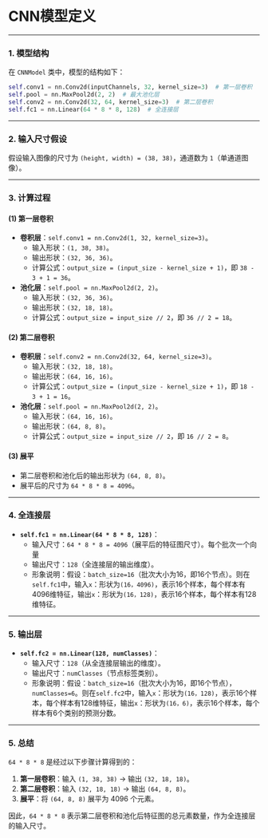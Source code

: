 # CNN模型定义

---

### **1. 模型结构**
在 `CNNModel` 类中，模型的结构如下：
```python
self.conv1 = nn.Conv2d(inputChannels, 32, kernel_size=3)  # 第一层卷积
self.pool = nn.MaxPool2d(2, 2)  # 最大池化层
self.conv2 = nn.Conv2d(32, 64, kernel_size=3)  # 第二层卷积
self.fc1 = nn.Linear(64 * 8 * 8, 128)  # 全连接层
```

---

### **2. 输入尺寸假设**
假设输入图像的尺寸为 `(height, width) = (38, 38)`，通道数为 `1`（单通道图像）。

---

### **3. 计算过程**
#### **(1) 第一层卷积**
- **卷积层**：`self.conv1 = nn.Conv2d(1, 32, kernel_size=3)`。
  - 输入形状：`(1, 38, 38)`。
  - 输出形状：`(32, 36, 36)`。
  - 计算公式：`output_size = (input_size - kernel_size + 1)`，即 `38 - 3 + 1 = 36`。
- **池化层**：`self.pool = nn.MaxPool2d(2, 2)`。
  - 输入形状：`(32, 36, 36)`。
  - 输出形状：`(32, 18, 18)`。
  - 计算公式：`output_size = input_size // 2`，即 `36 // 2 = 18`。

#### **(2) 第二层卷积**
- **卷积层**：`self.conv2 = nn.Conv2d(32, 64, kernel_size=3)`。
  - 输入形状：`(32, 18, 18)`。
  - 输出形状：`(64, 16, 16)`。
  - 计算公式：`output_size = (input_size - kernel_size + 1)`，即 `18 - 3 + 1 = 16`。
- **池化层**：`self.pool = nn.MaxPool2d(2, 2)`。
  - 输入形状：`(64, 16, 16)`。
  - 输出形状：`(64, 8, 8)`。
  - 计算公式：`output_size = input_size // 2`，即 `16 // 2 = 8`。

#### **(3) 展平**
- 第二层卷积和池化后的输出形状为 `(64, 8, 8)`。
- 展平后的尺寸为 `64 * 8 * 8 = 4096`。

---

### **4. 全连接层**
- **`self.fc1 = nn.Linear(64 * 8 * 8, 128)`**：
  - 输入尺寸：`64 * 8 * 8 = 4096`（展平后的特征图尺寸）。每个批次一个向量
  - 输出尺寸：`128`（全连接层的输出维度）。
  - 形象说明：假设：`batch_size=16`（批次大小为16，即16个节点）。则在`self.fc1`中，输入`x`：形状为`(16，4096)`，表示16个样本，每个样本有4096维特征，输出`x`：形状为`(16，128)`，表示16个样本，每个样本有128维特征。

---

### **5. 输出层**
- **`self.fc2 = nn.Linear(128, numClasses)`**：
  - 输入尺寸：`128`（从全连接层输出的维度）。
  - 输出尺寸：`numClasses`（节点标签类别）。
  - 形象说明：假设：`batch_size=16`（批次大小为16，即16个节点），`numClasses=6`。则在`self.fc2`中，输入`x`：形状为`(16，128)`，表示16个样本，每个样本有128维特征，输出`x`：形状为`(16，6)`，表示16个样本，每个样本有6个类别的预测分数。

---

### **5. 总结**
`64 * 8 * 8` 是经过以下步骤计算得到的：
1. **第一层卷积**：输入 `(1, 38, 38)` → 输出 `(32, 18, 18)`。
2. **第二层卷积**：输入 `(32, 18, 18)` → 输出 `(64, 8, 8)`。
3. **展平**：将 `(64, 8, 8)` 展平为 4096 个元素。

因此，`64 * 8 * 8` 表示第二层卷积和池化后特征图的总元素数量，作为全连接层的输入尺寸。
